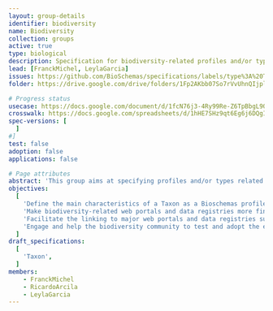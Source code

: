 ```yaml
---
layout: group-details
identifier: biodiversity
name: Biodiversity
collection: groups
active: true
type: biological
description: Specification for biodiversity-related profiles and/or types
lead: [FranckMichel, LeylaGarcia]
issues: https://github.com/BioSchemas/specifications/labels/type%3A%20Taxon
folder: https://drive.google.com/drive/folders/1Fp2AKbb07So7rVvUhnQIjpl8HLPSwpbP

# Progress status
usecase: https://docs.google.com/document/d/1fcN76j3-4Ry99Re-Z6TpBbgL9QO3On-ZqG1xWBOJLPM/edit
crosswalk: https://docs.google.com/spreadsheets/d/1hHE7SHz9qt6Eg6j6DQgI9BwhrlGOwkO68fzek78m62I/edit#gid=1483018794
spec-versions: [
  ]
#]
test: false
adoption: false
applications: false

# Page attributes
abstract: 'This group aims at specifying profiles and/or types related to the biodiversity domain, starting with the Taxon profile.'
objectives:
  [
    'Define the main characteristics of a Taxon as a Bioschemas profile',
    'Make biodiversity-related web portals and data registries more findable using search engines',
    'Facilitate the linking to major web portals and data registries such as GBIF, Enciclopedia of Life, Catalogue of Life',
    'Engage and help the biodiversity community to test and adopt the exposure of biodiversity markkup'
  ]
draft_specifications:
  [
    'Taxon',
  ]
members:
    - FranckMichel
    - RicardoArcila
    - LeylaGarcia
---
```

